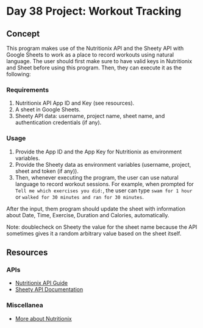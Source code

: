 # Day 38 Project: Workout Tracking

## Concept

This program makes use of the Nutritionix API and the Sheety API with Google Sheets to work as a place to record
workouts using natural language. The user should first make sure to have valid keys in Nutritionix and Sheet before
using this program. Then, they can execute it as the following:

### Requirements

1. Nutritionix API App ID and Key (see resources).
2. A sheet in Google Sheets.
3. Sheety API data: username, project name, sheet name, and authentication credentials (if any).

### Usage

1. Provide the App ID and the App Key for Nutritionix as environment variables.
2. Provide the Sheety data as environment variables (username, project, sheet and token (if any)).
3. Then, whenever executing the program, the user can use natural language to record workout sessions. For example, when prompted for
`Tell me which exercises you did:`, the user can type `swam for 1 hour` or `walked for 30 minutes and ran for 30 minutes`.

After the input, them program should update the sheet with information about Date, Time, Exercise, Duration and Calories, automatically.

Note: doublecheck on Sheety the value for the sheet name because the API sometimes gives it a random arbitrary value
based on the sheet itself.

## Resources

### APIs

- [Nutritionix API Guide](https://developer.syndigo.com/docs/nutritionix-api-guide)
- [Sheety API Documentation](https://v2.sheety.co/docs/getting-started)

### Miscellanea

- [More about Nutritionix](https://www.nutritionix.com/)
